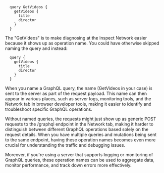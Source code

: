 
```
  query GetVideos {
    getVideos {
      title
      director
    }
  }
```

The "GetVideos" is to make diagnosing at the Inspect Network easier because it shows up as operation name. You could have otherwise skipped naming the query and instead:

```
  query {
    getVideos {
      title
      director
    }
  }
```

When you name a GraphQL query, the name (GetVideos in your case) is sent to the server as part of the request payload. This name can then appear in various places, such as server logs, monitoring tools, and the Network tab in browser developer tools, making it easier to identify and troubleshoot specific GraphQL operations.

Without named queries, the requests might just show up as generic POST requests to the /graphql endpoint in the Network tab, making it harder to distinguish between different GraphQL operations based solely on the request details. When you have multiple queries and mutations being sent to the same endpoint, having these operation names becomes even more crucial for understanding the traffic and debugging issues.

Moreover, if you're using a server that supports logging or monitoring of GraphQL queries, these operation names can be used to aggregate data, monitor performance, and track down errors more effectively.
